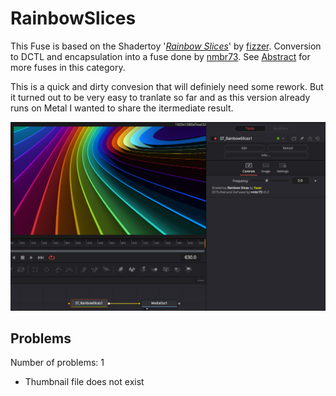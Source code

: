 # RainbowSlices

This Fuse is based on the Shadertoy '_[Rainbow Slices](https://www.shadertoy.com/view/XdsGD4)_' by [fizzer](https://www.shadertoy.com/user/fizzer). Conversion to DCTL and encapsulation into a fuse done by [nmbr73](../../Site/Profiles/nmbr73.md). See [Abstract](README.md) for more fuses in this category.

<!-- +++ DO NOT REMOVE THIS COMMENT +++ DO NOT ADD OR EDIT ANY TEXT BEFORE THIS LINE +++ IT WOULD BE A REALLY BAD IDEA +++ -->

This is a quick and dirty convesion that will definiely need some rework. But it turned out to be very easy to tranlate so far and as this version already runs on Metal I wanted to share the itermediate result.


![screenshot](RainbowSlices_screenshot.png "RainbowSlices.fuse in DaVinci Resolve")

<!-- +++ DO NOT REMOVE THIS COMMENT +++ DO NOT EDIT ANY TEXT THAT COMES AFTER THIS LINE +++ TRUST ME: JUST DON'T DO IT +++ -->

## Problems

Number of problems: 1

- Thumbnail file does not exist



